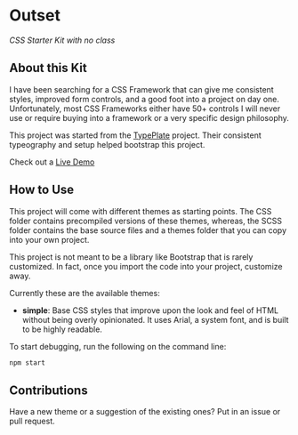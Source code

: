 # Outset

_CSS Starter Kit with no class_

## About this Kit

I have been searching for a CSS Framework that can give me consistent styles, improved form controls, and a good foot into a project on day one.  Unfortunately, most CSS Frameworks either have 50+ controls I will never use or require buying into a framework or a very specific design philosophy.

This project was started from the [TypePlate](http://typeplate.com/) project.  Their consistent typeography and setup helped bootstrap this project.

Check out a [Live Demo](https://notoriousb1t.github.io/outset/)

## How to Use

This project will come with different themes as starting points.  The CSS folder contains precompiled versions of these themes, whereas, the SCSS folder contains the base source files and a themes folder that you can copy into your own project.

This project is not meant to be a library like Bootstrap that is rarely customized.  In fact, once you import the code into your project, customize away.

Currently these are the available themes:

 - **simple**: Base CSS styles that improve upon the look and feel of HTML without being overly opinionated.  It uses Arial, a system font, and is built to be highly readable.
 
 To start debugging, run the following on the command line:
 
 ```bash
 npm start
 ```
 
 ## Contributions
 
 Have a new theme or a suggestion of the existing ones?  Put in an issue or pull request. 
 